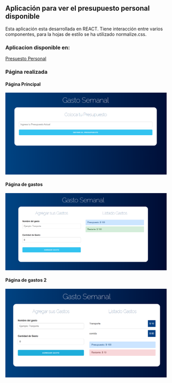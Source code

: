 ## Aplicación para ver el presupuesto personal disponible

Esta aplicación esta desarrollada en REACT. Tiene interacción entre varios componentes, para la hojas de estilo se ha utilizado normalize.css.

### Aplicacion disponible en:

[Presuesto Personal](https://ppresupuesto.netlify.app/)

### Página realizada

#### Página Principal

![Página Principal](/screenshot/presupuesto.png)

#### Página de gastos

![Página de gastos](/screenshot/presupuesto2.png)

#### Página de gastos 2

![Página de gastos 2](/screenshot/presupuesto3.png)
